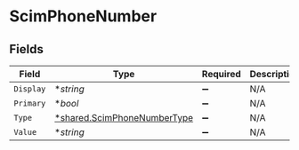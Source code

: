 # ScimPhoneNumber


## Fields

| Field                                                                            | Type                                                                             | Required                                                                         | Description                                                                      |
| -------------------------------------------------------------------------------- | -------------------------------------------------------------------------------- | -------------------------------------------------------------------------------- | -------------------------------------------------------------------------------- |
| `Display`                                                                        | **string*                                                                        | :heavy_minus_sign:                                                               | N/A                                                                              |
| `Primary`                                                                        | **bool*                                                                          | :heavy_minus_sign:                                                               | N/A                                                                              |
| `Type`                                                                           | [*shared.ScimPhoneNumberType](../../../pkg/models/shared/scimphonenumbertype.md) | :heavy_minus_sign:                                                               | N/A                                                                              |
| `Value`                                                                          | **string*                                                                        | :heavy_minus_sign:                                                               | N/A                                                                              |